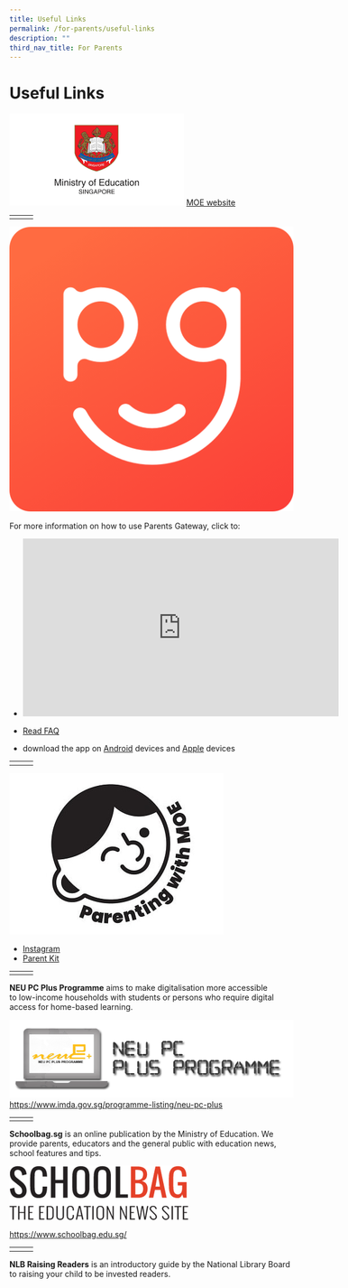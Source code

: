 ```yaml
---
title: Useful Links
permalink: /for-parents/useful-links
description: ""
third_nav_title: For Parents
---
```


# Useful Links

![](/images/download.png)
[MOE website](https://www.moe.gov.sg/primary)

| |   |   |
|---|---|---|
|  |   |   |


![](/images/parents%20gateway.png)

For more information on how to use Parents Gateway, click to:
* <iframe width="560" height="315" src="https://www.youtube.com/embed/29H_d-l5H0s" title="YouTube video player" frameborder="0" allow="accelerometer; autoplay; clipboard-write; encrypted-media; gyroscope; picture-in-picture" allowfullscreen></iframe>

* [Read FAQ ](/files/Frequently-Asked-Questions-For-Parents.pdf)
* download the app on [Android](https://play.google.com/store/apps/details?id=com.moe.pgp&hl=en_SG&gl=US) devices and [Apple](https://apps.apple.com/sg/app/parents-gateway/id1267198708#?platform=iphone) devices

| |   |   |
|---|---|---|
|  |   |   |



![](/images/parentingmoe.jpg)
*   [Instagram](https://www.instagram.com/parentingwith.moesg/)
*   [Parent Kit](https://www.moe.gov.sg/parentkit)

| |   |   |
|---|---|---|
|  |   |   |



**NEU PC Plus Programme** aims to make digitalisation more accessible to low-income households with students or persons who require digital access for home-based learning.


![](/images/NEU-PC-Plus-Programme.png)
https://www.imda.gov.sg/programme-listing/neu-pc-plus


| |   |   |
|---|---|---|
|  |   |   |

**Schoolbag.sg** is an online publication by the Ministry of Education. We provide parents, educators and the general public with education news, school features and tips.

![](/images/SchoolBag.png)

https://www.schoolbag.edu.sg/

| |   |   |
|---|---|---|
|  |   |   |

**NLB Raising Readers** is an introductory guide by the National Library Board to raising your child to be invested readers.

